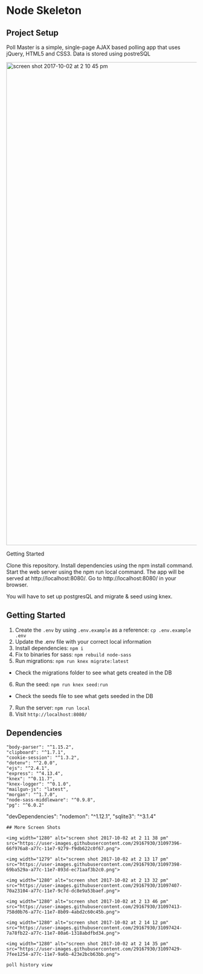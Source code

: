 # Node Skeleton

## Project Setup

Poll Master is a simple, single-page AJAX based polling app that uses jQuery, HTML5 and CSS3. Data is stored using postreSQL

<img width="1280" alt="screen shot 2017-10-02 at 2 10 45 pm" src="https://user-images.githubusercontent.com/29167930/31097394-6448b4c8-a77c-11e7-89a5-0adff7491dc6.png">

Getting Started

Clone this repository. Install dependencies using the npm install command. Start the web server using the npm run local command. The app will be served at http://localhost:8080/. Go to http://localhost:8080/ in your browser.

You will have to set up postgresQL and migrate & seed using knex.  

## Getting Started

1. Create the `.env` by using `.env.example` as a reference: `cp .env.example .env`
2. Update the .env file with your correct local information
3. Install dependencies: `npm i`
4. Fix to binaries for sass: `npm rebuild node-sass`
5. Run migrations: `npm run knex migrate:latest`
  - Check the migrations folder to see what gets created in the DB
6. Run the seed: `npm run knex seed:run`
  - Check the seeds file to see what gets seeded in the DB
7. Run the server: `npm run local`
8. Visit `http://localhost:8080/`

## Dependencies

    "body-parser": "^1.15.2",
    "clipboard": "^1.7.1",
    "cookie-session": "^1.3.2",
    "dotenv": "^2.0.0",
    "ejs": "^2.4.1",
    "express": "^4.13.4",
    "knex": "^0.11.7",
    "knex-logger": "^0.1.0",
    "mailgun-js": "latest",
    "morgan": "^1.7.0",
    "node-sass-middleware": "^0.9.8",
    "pg": "^6.0.2"
  
  "devDependencies": 
    "nodemon": "^1.12.1",
    "sqlite3": "^3.1.4"
    
    ## More Screen Shots
    
    <img width="1280" alt="screen shot 2017-10-02 at 2 11 38 pm" src="https://user-images.githubusercontent.com/29167930/31097396-66f976a8-a77c-11e7-9279-f9db622c0f67.png">
    
    <img width="1279" alt="screen shot 2017-10-02 at 2 13 17 pm" src="https://user-images.githubusercontent.com/29167930/31097398-69ba529a-a77c-11e7-893d-ec71aaf3b2c0.png">
    
    <img width="1280" alt="screen shot 2017-10-02 at 2 13 32 pm" src="https://user-images.githubusercontent.com/29167930/31097407-70a23104-a77c-11e7-9c7d-dc8e9a53baef.png">
    
    <img width="1280" alt="screen shot 2017-10-02 at 2 13 46 pm" src="https://user-images.githubusercontent.com/29167930/31097413-758d0b76-a77c-11e7-8b09-4abd2c60c45b.png">
    
    <img width="1280" alt="screen shot 2017-10-02 at 2 14 12 pm" src="https://user-images.githubusercontent.com/29167930/31097424-7a78fb22-a77c-11e7-80a6-1318abdfbd34.png">
    
    <img width="1280" alt="screen shot 2017-10-02 at 2 14 35 pm" src="https://user-images.githubusercontent.com/29167930/31097429-7fee1254-a77c-11e7-9a6b-423e2bcb63bb.png">
    
    poll history view
